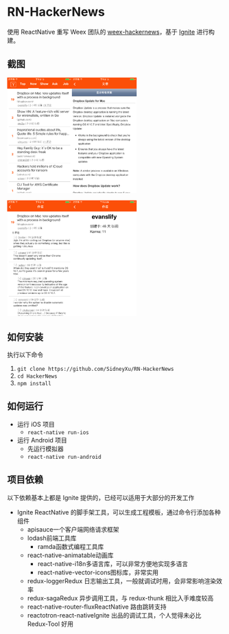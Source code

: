 #  RN-HackerNews

使用 ReactNative 重写 Weex 团队的 [weex-hackernews](https://github.com/weexteam/weex-hackernews/)，基于  [Ignite](https://github.com/infinitered/ignite) 进行构建。

## 截图

<img src="capture/1.png" width="30%" height="30%"/><img src="capture/2.png" width="30%" height="30%"/>

<img src="capture/3.png" width="30%" height="30%"/><img src="capture/4.png" width="30%" height="30%"/>


## 如何安装

执行以下命令

1. `git clone https://github.com/SidneyXu/RN-HackerNews`
2. `cd HackerNews`
3. `npm install`

## 如何运行

- 运行 iOS 项目
  - `react-native run-ios`
- 运行 Android 项目
  - 先运行模拟器
  - `react-native run-android`

## 项目依赖

以下依赖基本上都是 Ignite 提供的，已经可以适用于大部分的开发工作

- Ignite	ReactNative 的脚手架工具，可以生成工程模板，通过命令行添加各种组件
  - apisauce一个客户端网络请求框架
  - lodash前端工具库
    - ramda函数式编程工具库
  - react-native-animatable动画库
    - react-native-i18n多语言库，可以非常方便地实现多语言
    - react-native-vector-icons图标库，非常实用
  - redux-loggerRedux 日志输出工具，一般就调试时用，会非常影响渲染效率
  - redux-sagaRedux 异步调用工具，与 redux-thunk 相比入手难度较高
  - react-native-router-fluxReactNative 路由跳转支持
  - reactotron-react-nativeIgnite 出品的调试工具，个人觉得未必比 Redux-Tool 好用


[list]:	capture/1.png
[article]:	capture/2.png
[comment]:	capture/3.png
[author]: capture/4.png
